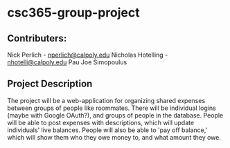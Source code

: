# csc365-group-project
## Contributers:
Nick Perlich - nperlich@calpoly.edu
Nicholas Hotelling - nhotelli@calpoly.edu
Pau
Joe Simopoulus

## Project Description
The project will be a web-application for organizing shared expenses between groups of people like roommates.
There will be individual logins (maybe with Google OAuth?), and groups of people in the database.
People will be able to post expenses with descriptions, which will update individuals' live balances.
People will also be able to 'pay off balance,' which will show them who they owe money to, and what amount they owe.
